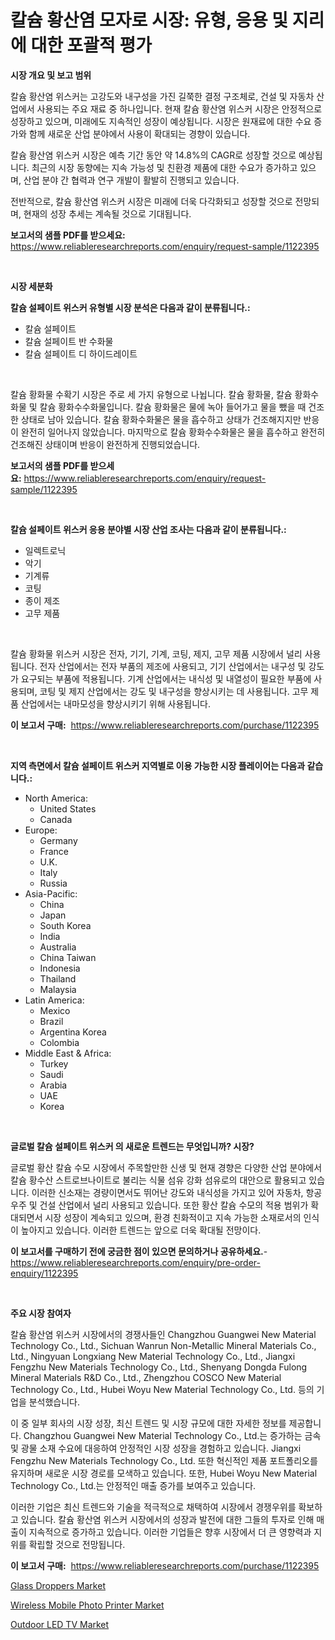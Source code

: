 <p><h1>칼슘 황산염 모자로 시장: 유형, 응용 및 지리에 대한 포괄적 평가</h1></p><p><strong>시장 개요 및 보고 범위</strong></p>
<p><p>칼슘 황산염 위스커는 고강도와 내구성을 가진 길쭉한 결정 구조체로, 건설 및 자동차 산업에서 사용되는 주요 재료 중 하나입니다. 현재 칼슘 황산염 위스커 시장은 안정적으로 성장하고 있으며, 미래에도 지속적인 성장이 예상됩니다. 시장은 원재료에 대한 수요 증가와 함께 새로운 산업 분야에서 사용이 확대되는 경향이 있습니다.</p><p>칼슘 황산염 위스커 시장은 예측 기간 동안 약 14.8%의 CAGR로 성장할 것으로 예상됩니다. 최근의 시장 동향에는 지속 가능성 및 친환경 제품에 대한 수요가 증가하고 있으며, 산업 분야 간 협력과 연구 개발이 활발히 진행되고 있습니다.</p><p>전반적으로, 칼슘 황산염 위스커 시장은 미래에 더욱 다각화되고 성장할 것으로 전망되며, 현재의 성장 추세는 계속될 것으로 기대됩니다.</p></p>
<p><strong>보고서의 샘플 PDF를 받으세요:</strong> <a href="https://www.reliableresearchreports.com/enquiry/request-sample/1122395">https://www.reliableresearchreports.com/enquiry/request-sample/1122395</a></p>
<p>&nbsp;</p>
<p><strong>시장 세분화</strong></p>
<p><strong>칼슘 설페이트 위스커 유형별 시장 분석은 다음과 같이 분류됩니다.:</strong></p>
<p><ul><li>칼슘 설페이트</li><li>칼슘 설페이트 반 수화물</li><li>칼슘 설페이트 디 하이드레이트</li></ul></p>
<p>&nbsp;</p>
<p><p>칼슘 황화물 수확기 시장은 주로 세 가지 유형으로 나뉩니다. 칼슘 황화물, 칼슘 황화수화물 및 칼슘 황화수수화물입니다. 칼슘 황화물은 물에 녹아 들어가고 물을 뺐을 때 건조한 상태로 남아 있습니다. 칼슘 황화수화물은 물을 흡수하고 상태가 건조해지지만 반응이 완전히 일어나지 않았습니다. 마지막으로 칼슘 황화수수화물은 물을 흡수하고 완전히 건조해진 상태이며 반응이 완전하게 진행되었습니다.</p></p>
<p><strong>보고서의 샘플 PDF를 받으세요:</strong>&nbsp;<a href="https://www.reliableresearchreports.com/enquiry/request-sample/1122395">https://www.reliableresearchreports.com/enquiry/request-sample/1122395</a></p>
<p>&nbsp;</p>
<p><strong> 칼슘 설페이트 위스커 응용 분야별 시장 산업 조사는 다음과 같이 분류됩니다.:</strong></p>
<p><ul><li>일렉트로닉</li><li>악기</li><li>기계류</li><li>코팅</li><li>종이 제조</li><li>고무 제품</li></ul></p>
<p>&nbsp;</p>
<p><p>칼슘 황화물 위스커 시장은 전자, 기기, 기계, 코팅, 제지, 고무 제품 시장에서 널리 사용됩니다. 전자 산업에서는 전자 부품의 제조에 사용되고, 기기 산업에서는 내구성 및 강도가 요구되는 부품에 적용됩니다. 기계 산업에서는 내식성 및 내열성이 필요한 부품에 사용되며, 코팅 및 제지 산업에서는 강도 및 내구성을 향상시키는 데 사용됩니다. 고무 제품 산업에서는 내마모성을 향상시키기 위해 사용됩니다.</p></p>
<p><strong>이 보고서 구매:</strong>&nbsp; <a href="https://www.reliableresearchreports.com/purchase/1122395">https://www.reliableresearchreports.com/purchase/1122395</a></p>
<p>&nbsp;</p>
<p><strong>지역 측면에서 칼슘 설페이트 위스커 지역별로 이용 가능한 시장 플레이어는 다음과 같습니다.:</strong></p>
<p><ul>
    <li>
        North America:
        <ul>
            <li>United States</li>
            <li>Canada</li>
        </ul>
    </li>
    <li>
        Europe:
        <ul>
            <li>Germany</li>
            <li>France</li>
            <li>U.K.</li>
            <li>Italy</li>
            <li>Russia</li>
        </ul>
    </li>
    <li>
        Asia-Pacific:
        <ul>
            <li>China</li>
            <li>Japan</li>
            <li>South Korea</li>
            <li>India</li>
            <li>Australia</li>
            <li>China Taiwan</li>
            <li>Indonesia</li>
            <li>Thailand</li>
            <li>Malaysia</li>
        </ul>
    </li>
    <li>
        Latin America:
        <ul>
            <li>Mexico</li>
            <li>Brazil</li>
            <li>Argentina Korea</li>
            <li>Colombia</li>
        </ul>
    </li>
    <li>
        Middle East & Africa:
        <ul>
            <li>Turkey</li>
            <li>Saudi</li>
            <li>Arabia</li>
            <li>UAE</li>
            <li>Korea</li>
        </ul>
    </li>
    </ul></p>
<p>&nbsp;</p>
<p><strong>글로벌 칼슘 설페이트 위스커 의 새로운 트렌드는 무엇입니까? 시장?</strong></p>
<p><p>글로벌 황산 칼슘 수모 시장에서 주목할만한 신생 및 현재 경향은 다양한 산업 분야에서 칼슘 황수산 스트로브나이트로 불리는 식물 섬유 강화 섬유로의 대안으로 활용되고 있습니다. 이러한 신소재는 경량이면서도 뛰어난 강도와 내식성을 가지고 있어 자동차, 항공우주 및 건설 산업에서 널리 사용되고 있습니다. 또한 황산 칼슘 수모의 적용 범위가 확대되면서 시장 성장이 계속되고 있으며, 환경 친화적이고 지속 가능한 소재로서의 인식이 높아지고 있습니다. 이러한 트렌드는 앞으로 더욱 확대될 전망이다.</p></p>
<p><strong>이 보고서를 구매하기 전에 궁금한 점이 있으면 문의하거나 공유하세요.</strong>- <a href="https://www.reliableresearchreports.com/enquiry/pre-order-enquiry/1122395">https://www.reliableresearchreports.com/enquiry/pre-order-enquiry/1122395</a></p>
<p>&nbsp;</p>
<p><strong>주요 시장 참여자</strong></p>
<p><p>칼슘 황산염 위스커 시장에서의 경쟁사들인 Changzhou Guangwei New Material Technology Co., Ltd., Sichuan Wanrun Non-Metallic Mineral Materials Co., Ltd., Ningyuan Longxiang New Material Technology Co., Ltd., Jiangxi Fengzhu New Materials Technology Co., Ltd., Shenyang Dongda Fulong Mineral Materials R&D Co., Ltd., Zhengzhou COSCO New Material Technology Co., Ltd., Hubei Woyu New Material Technology Co., Ltd. 등의 기업을 분석했습니다. </p><p>이 중 일부 회사의 시장 성장, 최신 트렌드 및 시장 규모에 대한 자세한 정보를 제공합니다. Changzhou Guangwei New Material Technology Co., Ltd.는 증가하는 금속 및 광물 소재 수요에 대응하여 안정적인 시장 성장을 경험하고 있습니다. Jiangxi Fengzhu New Materials Technology Co., Ltd. 또한 혁신적인 제품 포트폴리오를 유지하며 새로운 시장 경로를 모색하고 있습니다. 또한, Hubei Woyu New Material Technology Co., Ltd.는 안정적인 매출 증가를 보여주고 있습니다.</p><p>이러한 기업은 최신 트렌드와 기술을 적극적으로 채택하여 시장에서 경쟁우위를 확보하고 있습니다. 칼슘 황산염 위스커 시장에서의 성장과 발전에 대한 그들의 투자로 인해 매출이 지속적으로 증가하고 있습니다. 이러한 기업들은 향후 시장에서 더 큰 영향력과 지위를 확립할 것으로 전망됩니다.</p></p>
<p><strong>이 보고서 구매:</strong>&nbsp;&nbsp;<a href="https://www.reliableresearchreports.com/purchase/1122395">https://www.reliableresearchreports.com/purchase/1122395</a></p>
<p><p><a href="https://github.com/angelajermaine/Market-Research-Report-List-2/blob/main/glass-droppers-market.md">Glass Droppers Market</a></p><p><a href="https://github.com/beatblasta/Market-Research-Report-List-2/blob/main/wireless-mobile-photo-printer-market.md">Wireless Mobile Photo Printer Market</a></p><p><a href="https://github.com/shotows/Market-Research-Report-List-1/blob/main/outdoor-led-tv-market.md">Outdoor LED TV Market</a></p></p>
